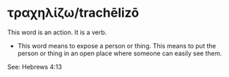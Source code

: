 # τραχηλίζω/trachēlizō
This word is an action. It is a verb.

* This word means to expose a person or thing. This means to put the person or thing in an open place where someone can easily see them.

See: Hebrews 4:13
